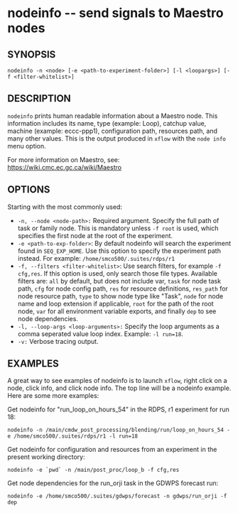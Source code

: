 nodeinfo -- send signals to Maestro nodes
=============================================

## SYNOPSIS

`nodeinfo -n <node> [-e <path-to-experiment-folder>] [-l <loopargs>] [-f <filter-whitelist>]`

## DESCRIPTION

`nodeinfo` prints human readable information about a Maestro node. This information includes its name, type (example: Loop), catchup value, machine (example: eccc-ppp1), configuration path, resources path, and many other values. This is the output produced in `xflow` with the `node info` menu option.

For more information on Maestro, see: https://wiki.cmc.ec.gc.ca/wiki/Maestro

## OPTIONS

Starting with the most commonly used:

* `-n, --node <node-path>:` Required argument. Specify the full path of task or family node. This is mandatory unless `-f root` is used, which specifies the first node at the root of the experiment.
* `-e <path-to-exp-folder>`: By default nodeinfo will search the experiment found in `SEQ_EXP_HOME`. Use this option to specify the experiment path instead. For example: `/home/smco500/.suites/rdps/r1`
* `-f, --filters <filter-whitelist>`: Use search filters, for example `-f cfg,res`. If this option is used, only search those file types. Available filters are: `all` by default, but does not include var, `task` for node task path, `cfg` for node config path, `res` for resource definitions, `res_path` for node resource path, `type` to show node type like "Task", `node` for node name and loop extension if applicable, `root` for the path of the root node, `var` for all environment variable exports, and finally `dep` to see node dependencies.
* `-l, --loop-args <loop-arguments>:` Specify the loop arguments as a comma seperated value loop index. Example: `-l run=18`.
* `-v:` Verbose tracing output.

## EXAMPLES

A great way to see examples of nodeinfo is to launch `xflow`, right click on a node, click info, and click node info. The top line will be a nodeinfo example. Here are some more examples:

Get nodeinfo for "run_loop_on_hours_54" in the RDPS, r1 experiment for run 18:

```
nodeinfo -n /main/cmdw_post_processing/blending/run/loop_on_hours_54 -e /home/smco500/.suites/rdps/r1 -l run=18 
```

Get nodeinfo for configuration and resources from an experiment in the present working directory:

```
nodeinfo -e `pwd` -n /main/post_proc/loop_b -f cfg,res
```

Get node dependencies for the run_orji task in the GDWPS forecast run:

```
nodeinfo -e /home/smco500/.suites/gdwps/forecast -n gdwps/run_orji -f dep
```
